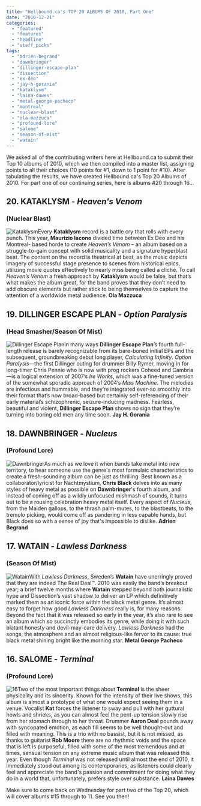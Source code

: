 ```yaml
---
title: "Hellbound.ca's TOP 20 ALBUMS OF 2010, Part One"
date: "2010-12-21"
categories: 
  - "featured"
  - "features"
  - "headline"
  - "staff_picks"
tags: 
  - "adrien-begrand"
  - "dawnbringer"
  - "dillinger-escape-plan"
  - "dissection"
  - "ex-deo"
  - "jay-h-gorania"
  - "kataklysm"
  - "laina-dawes"
  - "metal-george-pacheco"
  - "montreal"
  - "nuclear-blast"
  - "ola-mazzuca"
  - "profound-lore"
  - "salome"
  - "season-of-mist"
  - "watain"
---
```


We asked all of the contributing writers here at Hellbound.ca to submit their Top 10 albums of 2010, which we then compiled into a master list, assigning points to all their choices (10 points for #1, down to 1 point for #10). After tabulating the results, we have created Hellbound.ca's Top 20 Albums of 2010. For part one of our continuing series, here is albums #20 through 16...

## 20\. KATAKLYSM - _Heaven's Venom_

### (Nuclear Blast)

![](http://www.hellbound.ca/wp-content/uploads/2010/12/20.jpg "Kataklysm")Every **Kataklysm** record is a battle cry that rolls with every punch. This year, **Maurizio Iacono** divided time between Ex Deo and his Montreal- based horde to create _Heaven’s Venom_ – an album based on a struggle-to-gain concept with solid musicality and a signature hyperblast beat. The content on the record is theatrical at best, as the music depicts imagery of successful stage presence to scenes from historical epics, utilizing movie quotes effectively to nearly miss being called a cliché. To call _Heaven’s Venom_ a fresh approach by **Kataklysm** would be false, but that’s what makes the album great, for the band proves that they don’t need to add obscure elements but rather stick to being themselves to capture the attention of a worldwide metal audience. **Ola Mazzuca**

## 19\. DILLINGER ESCAPE PLAN - _Option Paralysis_

### (Head Smasher/Season Of Mist)

![](http://www.hellbound.ca/wp-content/uploads/2010/12/19.jpg "Dillinger Escape Plan")In many ways **Dillinger Escape Plan**’s fourth full-length release is barely recognizable from its bare-boned initial EPs and the subsequent, groundbreaking debut long player, _Calculating Infinity_. _Option Paralysis_—the first Dillinger outing for drummer Billy Rymer, moving in for long-timer Chris Pennie who is now with prog rockers Coheed and Cambria—is a logical extension of 2007’s _Ire Works_, which was a fine-tuned version of the somewhat sporadic approach of 2004’s _Miss Machine_. The melodies are infectious and hummable, and they’re integrated ever-so smoothly into their format that’s now broad-based but certainly self-referencing of their early material’s schizophrenic, seizure-inducing madness. Fearless, beautiful and violent, **Dillinger Escape Plan** shows no sign that they’re turning into boring old men any time soon. **Jay H. Gorania**

## 18\. DAWNBRINGER - _Nucleus_

### (Profound Lore)

![](http://www.hellbound.ca/wp-content/uploads/2010/12/18.jpg "Dawnbringer")As much as we love it when bands take metal into new territory, to hear someone use the genre's most formulaic characteristics to create a fresh-sounding album can be just as thrilling. Best known as a collaborator/lyricist for Nachtmystium, **Chris Black** delves into as many styles of heavy metal as possible on **Dawnbringer**'s fourth album, and instead of coming off as a wildly unfocused mishmash of sounds, it turns out to be a rousing celebration heavy metal itself. Every aspect of _Nucleus_, from the Maiden gallops, to the thrash palm-mutes, to the blastbeats, to the tremolo picking, would come off as pandering in less capable hands, but Black does so with a sense of joy that's impossible to dislike. **Adrien Begrand**

## 17\. WATAIN - _Lawless Darkness_

### (Season Of Mist)

![](http://www.hellbound.ca/wp-content/uploads/2010/12/17.jpg "Watain")With _Lawless Darkness_, Sweden’s **Watain** have unerringly proved that they are indeed The Real Deal™. 2010 was easily the band’s breakout year; a brief twelve months where **Watain** stepped beyond both journalistic hype and Dissection’s vast shadow to deliver an LP which definitively marked them as an iconic force within the black metal genre. It’s almost easy to forget how good _Lawless Darkness_ really is, for many reasons. Beyond the fact that it was released so early in the year, it’s also rare to see an album which so succinctly embodies its genre, while doing it with such blatant honesty and devil-may-care delivery. _Lawless Darkness_ had the songs, the atmosphere and an almost religious-like fervor to its cause: true black metal shining bright like the morning star. **Metal George Pacheco**

## 16\. SALOME - _Terminal_

### (Profound Lore)

![](http://www.hellbound.ca/wp-content/uploads/2010/12/16.jpg "16")Two of the most important things about **Terminal** is the sheer physicality and its sincerity. Known for the intensity of their live shows, this album is almost a prototype of what one would expect seeing them in a venue. Vocalist **Kat** forces the listener to sway and pull with her guttural howls and shrieks, as you can almost feel the pent-up tension slowly rise from her stomach through to her throat. Drummer **Aaron Deal** pounds away with syncopated emotion, as each fill seems to be well thought-out and filled with meaning. This is a trio with no bassist, but it is not missed, as thanks to guitarist **Rob Moore** there are no rhythmic voids and the space that is left is purposeful, filled with some of the most tremendous and at times, sensual tension on any extreme music album that was released this year. Even though _Terminal_ was not released until almost the end of 2010, it immediately stood out among its contemporaries, as listeners could clearly feel and appreciate the band's passion and commitment for doing what they do in a world that, unfortunately, prefers style over substance. **Laina Dawes**

Make sure to come back on Wednesday for part two of the Top 20, which will cover albums #15 through to 11. See you then!
